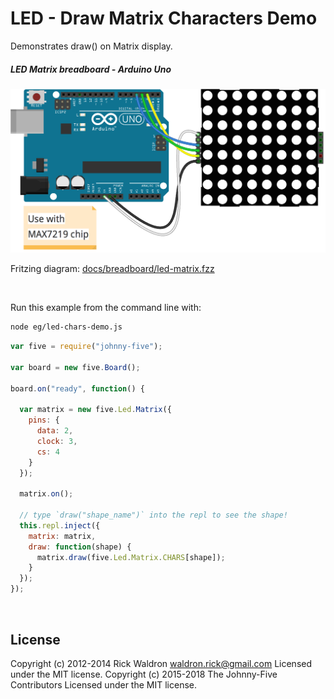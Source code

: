 <!--remove-start-->

# LED - Draw Matrix Characters Demo

<!--remove-end-->


Demonstrates draw() on Matrix display.





##### LED Matrix breadboard - Arduino Uno



![docs/breadboard/led-matrix.png](breadboard/led-matrix.png)<br>

Fritzing diagram: [docs/breadboard/led-matrix.fzz](breadboard/led-matrix.fzz)

&nbsp;




Run this example from the command line with:
```bash
node eg/led-chars-demo.js
```


```javascript
var five = require("johnny-five");

var board = new five.Board();

board.on("ready", function() {

  var matrix = new five.Led.Matrix({
    pins: {
      data: 2,
      clock: 3,
      cs: 4
    }
  });

  matrix.on();

  // type `draw("shape_name")` into the repl to see the shape!  
  this.repl.inject({
    matrix: matrix,
    draw: function(shape) {
      matrix.draw(five.Led.Matrix.CHARS[shape]);
    }
  });
});

```








&nbsp;

<!--remove-start-->

## License
Copyright (c) 2012-2014 Rick Waldron <waldron.rick@gmail.com>
Licensed under the MIT license.
Copyright (c) 2015-2018 The Johnny-Five Contributors
Licensed under the MIT license.

<!--remove-end-->
